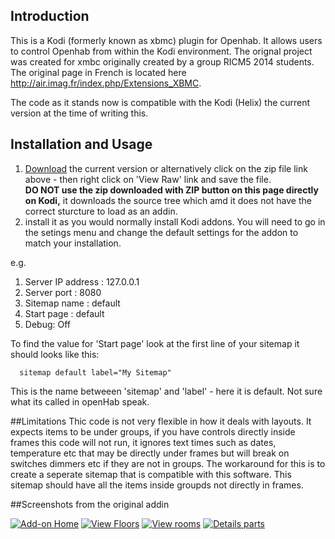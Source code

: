 ## Introduction
This is a Kodi (formerly known as xbmc) plugin for Openhab.  It allows users to control Openhab from within the Kodi environment.  The orignal project was created for xmbc originally created by a group RICM5 2014 students. The original page in French is located here http://air.imag.fr/index.php/Extensions_XBMC.

The code as it stands now is compatible with the Kodi (Helix) the current version at the time of writing this.

## Installation and Usage
1. [Download](https://raw.githubusercontent.com/enishoca/openhab-kodi/master/openHab-Kodi.1.0.2.zip) the current version or alternatively click on the zip file link above - then right click on 'View Raw' link and save the file.  
**DO NOT use the zip downloaded with ZIP button on this page directly on Kodi,** it downloads the source tree which amd it does not have the correct sturcture to load as an addin.
2. install it as you would normally install Kodi addons. You will need to go in the setings menu and change the default settings for the addon to match your installation.

e.g.

1. Server IP address : 127.0.0.1
1. Server port : 8080 
1. Sitemap name : default
1. Start page : default <br>
1. Debug: Off 
   
To find the value for 'Start page' look at the first line of your sitemap it should looks like this: <br>
```
  sitemap default label="My Sitemap"
```  
  This is the name betweeen 'sitemap' and 'label' - here it is default.  Not sure what its called in openHab speak.



##Limitations
Thic code is not very flexible in how it deals with layouts.  It expects items to be under groups, if you have controls directly inside frames this code will not run, it ignores text times such as dates, temperature etc that may be directly under frames but will break on switches dimmers etc if they are not in groups.  The workaround for this is to create a seperate sitemap that is compatible with this software.  This sitemap should have all the items inside groupds not directly in frames.   

##Screenshots from the original addin

[![Add-on Home](images/Screenshot_xbmcOpenhab_1.png)](images/Screenshot_xbmcOpenhab_1.png)
[![View Floors](images/Screenshot_xbmcOpenhab_2.png)](images/Screenshot_xbmcOpenhab_2.png)
[![View rooms](images/Screenshot_xbmcOpenhab_3.png)](images/Screenshot_xbmcOpenhab_3.png)
[![Details parts](images/Screenshot_xbmcOpenhab_4.png)](images/Screenshot_xbmcOpenhab_4.png)

